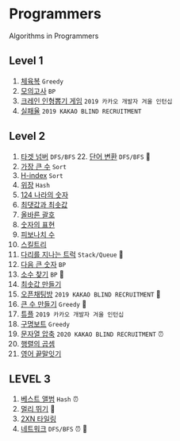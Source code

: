 # Programmers
Algorithms in Programmers
## Level 1

1. [체육복](https://github.com/Rory0304/CodingTest/blob/master/level1/gymClothes.md) `Greedy` 
2. [모의고사](https://github.com/Rory0304/CodingTest/blob/master/level1/mockTest.md) `BP`
3. [크레인 인형뽑기 게임](https://github.com/Rory0304/CodingTest/blob/master/level1/clawCraneGame.js) `2019 카카오 개발자 겨울 인턴십`
4. [실패율](https://github.com/Rory0304/CodingTest/blob/master/level1/failRate.js) `2019 KAKAO BLIND RECRUITMENT`

## Level 2

1. [타겟 넘버](https://github.com/Rory0304/Programmers/blob/master/targetNumber.js)  `DFS/BFS` 22. [단어 변환](https://github.com/Rory0304/CodingTest/blob/master/level2/wordTransfer.md) `DFS/BFS` :pushpin:
2. [가장 큰 수](https://github.com/Rory0304/Programmers/blob/master/biggestNumber.js) `Sort`
3. [H-index](https://github.com/Rory0304/Programmers/blob/master/hIndex.js) `Sort`
4. [위장](https://github.com/Rory0304/Programmers/blob/master/camouflage.js) `Hash`
5. [124 나라의 숫자](https://github.com/Rory0304/Programmers/blob/master/world123.js)
6. [최댓값과 최솟값](https://github.com/Rory0304/Programmers/blob/master/minMax.js)
7. [올바른 괄호](https://github.com/Rory0304/Programmers/blob/master/properBracket.js)
8. [숫자의 표현](https://github.com/Rory0304/Programmers/blob/master/numberExpression.js)
9. [피보나치 수](https://github.com/Rory0304/Programmers/blob/master/fibonacci_mod.js)
10. [스킬트리](https://github.com/Rory0304/Programmers/blob/master/skillTree.js)
11. [다리를 지나는 트럭](https://github.com/Rory0304/Programmers/blob/master/movingTruck.js) `Stack/Queue` :pushpin:
12. [다음 큰 숫자](https://github.com/Rory0304/Programmers/blob/master/nextBiggerNumber.js) `BP`
13. [소수 찾기](https://github.com/Rory0304/CodingTest/blob/master/findPrime.js) `BP` :pushpin:
14. [최솟값 만들기](https://github.com/Rory0304/CodingTest/blob/master/makeMin.md)
15. [오픈채팅방](https://github.com/Rory0304/CodingTest/blob/master/openChat.js) `2019 KAKAO BLIND RECRUITMENT` :pushpin:
16. [큰 수 만들기](https://github.com/Rory0304/CodingTest/blob/master/level1/mockTest.md) `Greedy` :pushpin:
17. [튜플](https://github.com/Rory0304/CodingTest/blob/master/level2/tuple.md) `2019 카카오 개발자 겨울 인턴십`
18. [구명보트](https://github.com/Rory0304/CodingTest/blob/master/level2/lifeboat.md) `Greedy` 
19. [문자열 압축](https://github.com/Rory0304/CodingTest/blob/master/level2/stringCompress.md) `2020 KAKAO BLIND RECRUITMENT` :alarm_clock:
20. [행렬의 곱셈](https://github.com/Rory0304/CodingTest/blob/master/level2/matrixMultiply.md)
21. [영어 끝말잇기](https://github.com/Rory0304/CodingTest/blob/master/level2/wordChain.js)

## LEVEL 3

1. [베스트 앨범](https://github.com/Rory0304/CodingTest/blob/master/level3/bestAlbum.md) `Hash` :alarm_clock:
2. [멀리 뛰기](https://github.com/Rory0304/CodingTest/blob/master/level3/longJump.md) :pushpin:
3. [2XN 타일링](https://github.com/Rory0304/CodingTest/blob/master/level3/twoN_Tiling.md)
4. [네트워크](https://github.com/Rory0304/CodingTest/blob/master/level3/network.md) `DFS/BFS` :alarm_clock: :pushpin:
